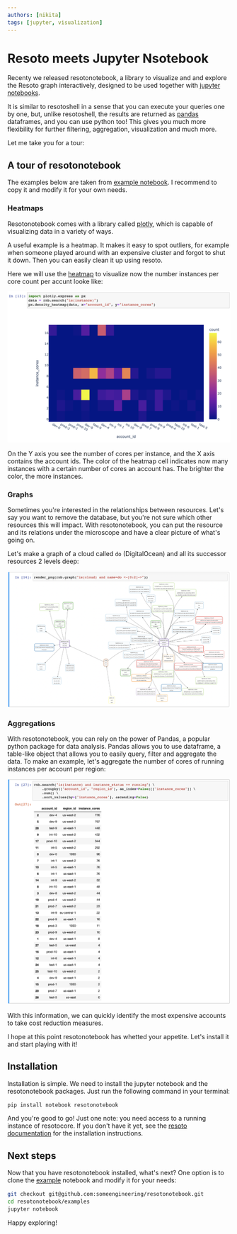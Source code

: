 ```yaml
---
authors: [nikita]
tags: [jupyter, visualization]
---
```


# Resoto meets Jupyter Nsotebook

Recenty we released resotonotebook, a library to visualize and and explore the Resoto graph interactively, designed to be used together with [jupyter notebooks](https://docs.jupyter.org/en/latest/start/index.html).

It is similar to resotoshell in a sense that you can execute your queries one by one, but, unlike resotoshell, the results are returned as [pandas](https://pandas.pydata.org/docs/user_guide/10min.html) dataframes, and you can use python too! This gives you much more flexibility for further filtering, aggregation, visualization and much more.

Let me take you for a tour:

## A tour of resotonotebook

The examples below are taken from [example notebook](https://github.com/someengineering/resotonotebook/blob/main/examples/example.ipynb). I recommend to copy it and modify it for your own needs.

### Heatmaps

Resotonotebook comes with a library called [plotly](https://plotly.com/python/), which is capable of visualizing data in a variety of ways.

A useful example is a heatmap. It makes it easy to spot outliers, for example when someone played around with an expensive cluster and forgot to shut it down. Then you can easily clean it up using resoto.

Here we will use the [heatmap](https://plotly.com/python/2D-Histogram/) to visualize now the number instances per core count per accunt looke like:

![Heatmap](./img/plotly_heatmap.png)

On the Y axis you see the number of cores per instance, and the X axis contains the account ids. The color of the heatmap cell indicates now many instances with a certain number of cores an account has. The brighter the color, the more instances.

### Graphs

Sometimes you're interested in the relationships between resources. Let's say you want to remove the database, but you're not sure which other resources this will impact. With resotonotebook, you can put the resource and its relations under the microscope and have a clear picture of what's going on.

Let's make a graph of a cloud called `do` (DigitalOcean) and all its successor resources 2 levels deep:

![Heatmap](./img/render_cloud_do.png)

### Aggregations

With resotonotebook, you can rely on the power of Pandas, a popular python package for data analysis. Pandas allows you to use dataframe, a table-like object that allows you to easily query, filter and aggregate the data. To make an example, let's aggregate the number of cores of running instances per account per region:

![Aggregation](./img/aggregation-2.png)

With this information, we can quickly identify the most expensive accounts to take cost reduction measures.

I hope at this point resotonotebook has whetted your appetite. Let's install it and start playing with it!

## Installation

Installation is simple. We need to install the jupyter notebook and the resotonotebook packages. Just run the following command in your terminal:

```bash
pip install notebook resotonotebook
```

And you're good to go! Just one note: you need access to a running instance of resotocore. If you don't have it yet, see the [resoto documentation](https://resoto.com/docs/getting-started) for the installation instructions.

## Next steps

Now that you have resotonotebook installed, what's next? One option is to clone the [example](https://github.com/someengineering/resotonotebook/blob/main/examples/example.ipynb) notebook and modify it for your needs:

```bash
git checkout git@github.com:someengineering/resotonotebook.git
cd resotonotebook/examples
jupyter notebook
```

Happy exploring!
